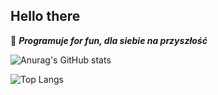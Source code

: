 ## Hello there

📼 ***Programuje for fun, dla siebie na przyszłość***

![Anurag's GitHub stats](https://github-readme-stats.vercel.app/api?username=capSaymon&show_icons=true&bg_color=0D1117FF&locale=pl&custom_title=Statystyki&text_bold=True&card_width=500&hide=issues,contribs)

![Top Langs](https://github-readme-stats.vercel.app/api/top-langs/?username=capSaymon&layout=compact&bg_color=0D1117FF&locale=pl&custom_title=Skill&text_bold=True&card_width=500)
